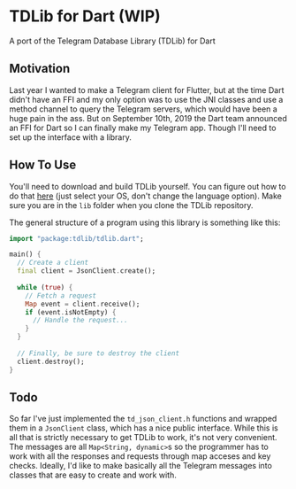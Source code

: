 TDLib for Dart (WIP)
===

A port of the Telegram Database Library (TDLib) for Dart

## Motivation

Last year I wanted to make a Telegram client for Flutter, but at the time Dart didn't have
an FFI and my only option was to use the JNI classes and use a method channel to query the
Telegram servers, which would have been a huge pain in the ass. But on September 10th, 2019
the Dart team announced an FFI for Dart so I can finally make my Telegram app. Though I'll
need to set up the interface with a library.

## How To Use

You'll need to download and build TDLib yourself. You can figure out how to do that 
[here](https://tdlib.github.io/td/build.html?language=Other) (just select your OS, 
don't change the language option). Make sure you are in the `lib` folder when you clone 
the TDLib repository.

The general structure of a program using this library is something like this:

```dart
import "package:tdlib/tdlib.dart";

main() {
  // Create a client
  final client = JsonClient.create();
  
  while (true) {
    // Fetch a request
    Map event = client.receive();
    if (event.isNotEmpty) {
      // Handle the request...
    }
  }
  
  // Finally, be sure to destroy the client
  client.destroy();
}
```

## Todo

So far I've just implemented the `td_json_client.h` functions and wrapped them in a `JsonClient`
class, which has a nice public interface. While this is all that is strictly necessary to get 
TDLib to work, it's not very convenient. The messages are all `Map<String, dynamic>`s so the
programmer has to work with all the responses and requests through map acceses and key checks.
Ideally, I'd like to make basically all the Telegram messages into classes that are easy to
create and work with.